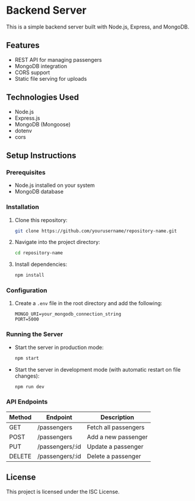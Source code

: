# Backend Server

This is a simple backend server built with Node.js, Express, and MongoDB.

## Features
- REST API for managing passengers
- MongoDB integration
- CORS support
- Static file serving for uploads

## Technologies Used
- Node.js
- Express.js
- MongoDB (Mongoose)
- dotenv
- cors

## Setup Instructions

### Prerequisites
- Node.js installed on your system
- MongoDB database

### Installation
1. Clone this repository:
   ```sh
   git clone https://github.com/yourusername/repository-name.git
   ```
2. Navigate into the project directory:
   ```sh
   cd repository-name
   ```
3. Install dependencies:
   ```sh
   npm install
   ```

### Configuration
1. Create a `.env` file in the root directory and add the following:
   ```env
   MONGO_URI=your_mongodb_connection_string
   PORT=5000
   ```

### Running the Server
- Start the server in production mode:
  ```sh
  npm start
  ```
- Start the server in development mode (with automatic restart on file changes):
  ```sh
  npm run dev
  ```

### API Endpoints
| Method | Endpoint          | Description               |
|--------|------------------|---------------------------|
| GET    | /passengers      | Fetch all passengers      |
| POST   | /passengers      | Add a new passenger       |
| PUT    | /passengers/:id  | Update a passenger       |
| DELETE | /passengers/:id  | Delete a passenger       |

## License
This project is licensed under the ISC License.


